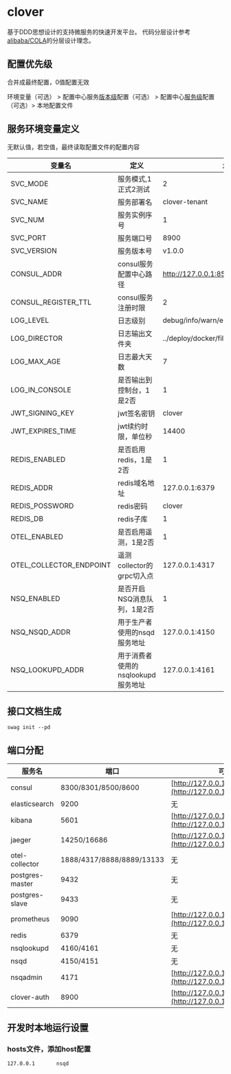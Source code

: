# clover

基于DDD思想设计的支持微服务的快速开发平台。
代码分层设计参考[alibaba/COLA](https://github.com/alibaba/COLA)的分层设计理念。

## 配置优先级

合并成最终配置，0值配置无效

环境变量（可选） > 配置中心服务<u>版本级</u>配置（可选） > 配置中心<u>服务级</u>配置（可选）> 本地配置文件

## 服务环境变量定义

无默认值，若空值，最终读取配置文件的配置内容

| 变量名                     | 定义                     | 示例                                       |
|-------------------------|------------------------|------------------------------------------|
| SVC_MODE                | 服务模式,1正式2测试            | 2                                        |
| SVC_NAME                | 服务部署名                  | clover-tenant                            |
| SVC_NUM                 | 服务实例序号                 | 1                                        |
| SVC_PORT                | 服务端口号                  | 8900                                     |
| SVC_VERSION             | 服务版本号                  | v1.0.0                                   |
| CONSUL_ADDR             | consul服务配置中心路径         | http://127.0.0.1:8500                    |
| CONSUL_REGISTER_TTL     | consul服务注册时限           | 2                                        |
| LOG_LEVEL               | 日志级别                   | debug/info/warn/error/dpanic/panic/fatal |
| LOG_DIRECTOR            | 日志输出文件夹                | ../deploy/docker/filebeat/logs           |
| LOG_MAX_AGE             | 日志最大天数                 | 7                                        |
| LOG_IN_CONSOLE          | 是否输出到控制台，1是2否          | 1                                        |
| JWT_SIGNING_KEY         | jwt签名密钥                | clover                                   |
| JWT_EXPIRES_TIME        | jwt续约时限，单位秒            | 14400                                    |
| REDIS_ENABLED           | 是否启用redis，1是2否         | 1                                        |
| REDIS_ADDR              | redis域名地址              | 127.0.0.1:6379                           |
| REDIS_POSSWORD          | redis密码                | clover                                   |
| REDIS_DB                | redis子库                | 1                                        |
| OTEL_ENABLED            | 是否启用遥测，1是2否            | 1                                        |
| OTEL_COLLECTOR_ENDPOINT | 遥测collector的grpc切入点    | 127.0.0.1:4317                           |
| NSQ_ENABLED             | 是否开启NSQ消息队列，1是2否       | 1                                        |
| NSQ_NSQD_ADDR           | 用于生产者使用的nsqd服务地址       | 127.0.0.1:4150                           |
| NSQ_LOOKUPD_ADDR        | 用于消费者使用的nsqlookupd服务地址 | 127.0.0.1:4161                           |

## 接口文档生成

```shell
swag init --pd
```

## 端口分配

| 服务名             | 端口                        | 可视化界面路径                                                                              |
|-----------------|---------------------------|--------------------------------------------------------------------------------------|
| consul          | 8300/8301/8500/8600       | [http://127.0.0.1:8500/](http://127.0.0.1:8500/)                                     |
| elasticsearch   | 9200                      | 无                                                                                    |
| kibana          | 5601                      | [http://127.0.0.1:5601/](http://127.0.0.1:5601/)                                     |
| jaeger          | 14250/16686               | [http://127.0.0.1:16686/](http://127.0.0.1:16686/)                                   |
| otel-collector  | 1888/4317/8888/8889/13133 | 无                                                                                    |
| postgres-master | 9432                      | 无                                                                                    |
| postgres-slave  | 9433                      | 无                                                                                    |
| prometheus      | 9090                      | [http://127.0.0.1:9090/](http://127.0.0.1:9090/)                                     |
| redis           | 6379                      | 无                                                                                    |
| nsqlookupd      | 4160/4161                 | 无                                                                                    |
| nsqd            | 4150/4151                 | 无                                                                                    |
| nsqadmin        | 4171                      | [http://127.0.0.1:4171/](http://127.0.0.1:4171/)                                     |
| clover-auth     | 8900                      | [http://127.0.0.1:8900/swagger/index.html](http://127.0.0.1:8900/swagger/index.html) |

## 开发时本地运行设置

### hosts文件，添加host配置

```text
127.0.0.1       nsqd
```
